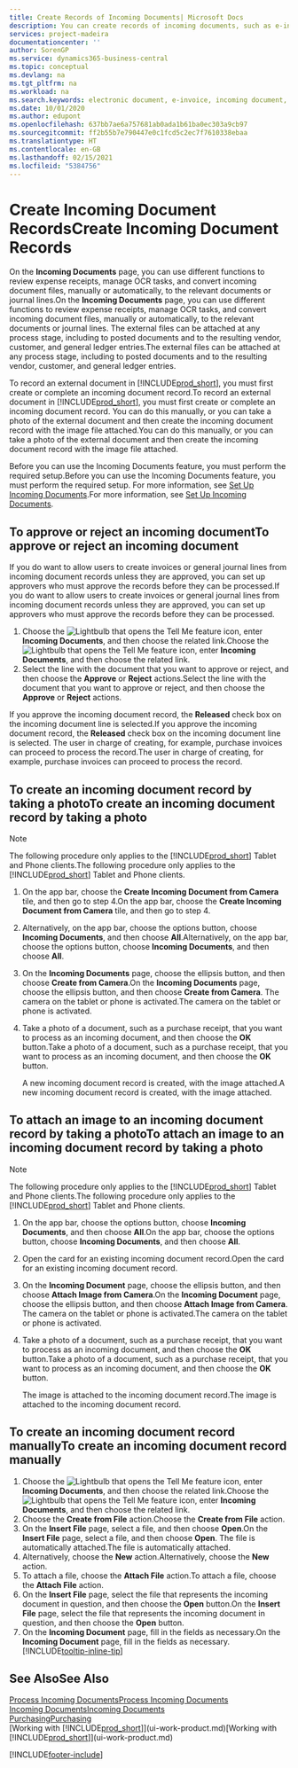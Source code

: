 ```yaml
---
title: Create Records of Incoming Documents| Microsoft Docs
description: You can create records of incoming documents, such as e-invoices, and manage OCR tasks, eCommerce, and document exchange.
services: project-madeira
documentationcenter: ''
author: SorenGP
ms.service: dynamics365-business-central
ms.topic: conceptual
ms.devlang: na
ms.tgt_pltfrm: na
ms.workload: na
ms.search.keywords: electronic document, e-invoice, incoming document, OCR, ecommerce, document exchange, import invoice
ms.date: 10/01/2020
ms.author: edupont
ms.openlocfilehash: 637bb7ae6a757681ab0ada1b61ba0ec303a9cb97
ms.sourcegitcommit: ff2b55b7e790447e0c1fcd5c2ec7f7610338ebaa
ms.translationtype: HT
ms.contentlocale: en-GB
ms.lasthandoff: 02/15/2021
ms.locfileid: "5384756"
---
```

# <a name="create-incoming-document-records"></a><span data-ttu-id="b5fb5-103">Create Incoming Document Records</span><span class="sxs-lookup"><span data-stu-id="b5fb5-103">Create Incoming Document Records</span></span>
<span data-ttu-id="b5fb5-104">On the **Incoming Documents** page, you can use different functions to review expense receipts, manage OCR tasks, and convert incoming document files, manually or automatically, to the relevant documents or journal lines.</span><span class="sxs-lookup"><span data-stu-id="b5fb5-104">On the **Incoming Documents** page, you can use different functions to review expense receipts, manage OCR tasks, and convert incoming document files, manually or automatically, to the relevant documents or journal lines.</span></span> <span data-ttu-id="b5fb5-105">The external files can be attached at any process stage, including to posted documents and to the resulting vendor, customer, and general ledger entries.</span><span class="sxs-lookup"><span data-stu-id="b5fb5-105">The external files can be attached at any process stage, including to posted documents and to the resulting vendor, customer, and general ledger entries.</span></span>

<span data-ttu-id="b5fb5-106">To record an external document in [!INCLUDE[prod_short](includes/prod_short.md)], you must first create or complete an incoming document record.</span><span class="sxs-lookup"><span data-stu-id="b5fb5-106">To record an external document in [!INCLUDE[prod_short](includes/prod_short.md)], you must first create or complete an incoming document record.</span></span> <span data-ttu-id="b5fb5-107">You can do this manually, or you can take a photo of the external document and then create the incoming document record with the image file attached.</span><span class="sxs-lookup"><span data-stu-id="b5fb5-107">You can do this manually, or you can take a photo of the external document and then create the incoming document record with the image file attached.</span></span>

<span data-ttu-id="b5fb5-108">Before you can use the Incoming Documents feature, you must perform the required setup.</span><span class="sxs-lookup"><span data-stu-id="b5fb5-108">Before you can use the Incoming Documents feature, you must perform the required setup.</span></span> <span data-ttu-id="b5fb5-109">For more information, see [Set Up Incoming Documents](across-how-setup-income-documents.md).</span><span class="sxs-lookup"><span data-stu-id="b5fb5-109">For more information, see [Set Up Incoming Documents](across-how-setup-income-documents.md).</span></span>

## <a name="to-approve-or-reject-an-incoming-document"></a><span data-ttu-id="b5fb5-110">To approve or reject an incoming document</span><span class="sxs-lookup"><span data-stu-id="b5fb5-110">To approve or reject an incoming document</span></span>
<span data-ttu-id="b5fb5-111">If you do want to allow users to create invoices or general journal lines from incoming document records unless they are approved, you can set up approvers who must approve the records before they can be processed.</span><span class="sxs-lookup"><span data-stu-id="b5fb5-111">If you do want to allow users to create invoices or general journal lines from incoming document records unless they are approved, you can set up approvers who must approve the records before they can be processed.</span></span>

1. <span data-ttu-id="b5fb5-112">Choose the ![Lightbulb that opens the Tell Me feature](media/ui-search/search_small.png "Tell me what you want to do") icon, enter **Incoming Documents**, and then choose the related link.</span><span class="sxs-lookup"><span data-stu-id="b5fb5-112">Choose the ![Lightbulb that opens the Tell Me feature](media/ui-search/search_small.png "Tell me what you want to do") icon, enter **Incoming Documents**, and then choose the related link.</span></span>
2. <span data-ttu-id="b5fb5-113">Select the line with the document that you want to approve or reject, and then choose the **Approve** or **Reject** actions.</span><span class="sxs-lookup"><span data-stu-id="b5fb5-113">Select the line with the document that you want to approve or reject, and then choose the **Approve** or **Reject** actions.</span></span>

<span data-ttu-id="b5fb5-114">If you approve the incoming document record, the **Released** check box on the incoming document line is selected.</span><span class="sxs-lookup"><span data-stu-id="b5fb5-114">If you approve the incoming document record, the **Released** check box on the incoming document line is selected.</span></span> <span data-ttu-id="b5fb5-115">The user in charge of creating, for example, purchase invoices can proceed to process the record.</span><span class="sxs-lookup"><span data-stu-id="b5fb5-115">The user in charge of creating, for example, purchase invoices can proceed to process the record.</span></span>

## <a name="to-create-an-incoming-document-record-by-taking-a-photo"></a><span data-ttu-id="b5fb5-116">To create an incoming document record by taking a photo</span><span class="sxs-lookup"><span data-stu-id="b5fb5-116">To create an incoming document record by taking a photo</span></span>
> [!NOTE]  
>   <span data-ttu-id="b5fb5-117">The following procedure only applies to the [!INCLUDE[prod_short](includes/prod_short.md)] Tablet and Phone clients.</span><span class="sxs-lookup"><span data-stu-id="b5fb5-117">The following procedure only applies to the [!INCLUDE[prod_short](includes/prod_short.md)] Tablet and Phone clients.</span></span>

1. <span data-ttu-id="b5fb5-118">On the app bar, choose the **Create Incoming Document from Camera** tile, and then go to step 4.</span><span class="sxs-lookup"><span data-stu-id="b5fb5-118">On the app bar, choose the **Create Incoming Document from Camera** tile, and then go to step 4.</span></span>
2. <span data-ttu-id="b5fb5-119">Alternatively, on the app bar, choose the options button, choose **Incoming Documents**, and then choose **All**.</span><span class="sxs-lookup"><span data-stu-id="b5fb5-119">Alternatively, on the app bar, choose the options button, choose **Incoming Documents**, and then choose **All**.</span></span>
3. <span data-ttu-id="b5fb5-120">On the **Incoming Documents** page, choose the ellipsis button, and then choose **Create from Camera**.</span><span class="sxs-lookup"><span data-stu-id="b5fb5-120">On the **Incoming Documents** page, choose the ellipsis button, and then choose **Create from Camera**.</span></span> <span data-ttu-id="b5fb5-121">The camera on the tablet or phone is activated.</span><span class="sxs-lookup"><span data-stu-id="b5fb5-121">The camera on the tablet or phone is activated.</span></span>
4. <span data-ttu-id="b5fb5-122">Take a photo of a document, such as a purchase receipt, that you want to process as an incoming document, and then choose the **OK** button.</span><span class="sxs-lookup"><span data-stu-id="b5fb5-122">Take a photo of a document, such as a purchase receipt, that you want to process as an incoming document, and then choose the **OK** button.</span></span>

    <span data-ttu-id="b5fb5-123">A new incoming document record is created, with the image attached.</span><span class="sxs-lookup"><span data-stu-id="b5fb5-123">A new incoming document record is created, with the image attached.</span></span>

## <a name="to-attach-an-image-to-an-incoming-document-record-by-taking-a-photo"></a><span data-ttu-id="b5fb5-124">To attach an image to an incoming document record by taking a photo</span><span class="sxs-lookup"><span data-stu-id="b5fb5-124">To attach an image to an incoming document record by taking a photo</span></span>
> [!NOTE]  
>   <span data-ttu-id="b5fb5-125">The following procedure only applies to the [!INCLUDE[prod_short](includes/prod_short.md)] Tablet and Phone clients.</span><span class="sxs-lookup"><span data-stu-id="b5fb5-125">The following procedure only applies to the [!INCLUDE[prod_short](includes/prod_short.md)] Tablet and Phone clients.</span></span>

1. <span data-ttu-id="b5fb5-126">On the app bar, choose the options button, choose **Incoming Documents**, and then choose **All**.</span><span class="sxs-lookup"><span data-stu-id="b5fb5-126">On the app bar, choose the options button, choose **Incoming Documents**, and then choose **All**.</span></span>
2. <span data-ttu-id="b5fb5-127">Open the card for an existing incoming document record.</span><span class="sxs-lookup"><span data-stu-id="b5fb5-127">Open the card for an existing incoming document record.</span></span>
3. <span data-ttu-id="b5fb5-128">On the **Incoming Document** page, choose the ellipsis button, and then choose **Attach Image from Camera**.</span><span class="sxs-lookup"><span data-stu-id="b5fb5-128">On the **Incoming Document** page, choose the ellipsis button, and then choose **Attach Image from Camera**.</span></span> <span data-ttu-id="b5fb5-129">The camera on the tablet or phone is activated.</span><span class="sxs-lookup"><span data-stu-id="b5fb5-129">The camera on the tablet or phone is activated.</span></span>
4. <span data-ttu-id="b5fb5-130">Take a photo of a document, such as a purchase receipt, that you want to process as an incoming document, and then choose the **OK** button.</span><span class="sxs-lookup"><span data-stu-id="b5fb5-130">Take a photo of a document, such as a purchase receipt, that you want to process as an incoming document, and then choose the **OK** button.</span></span>

    <span data-ttu-id="b5fb5-131">The image is attached to the incoming document record.</span><span class="sxs-lookup"><span data-stu-id="b5fb5-131">The image is attached to the incoming document record.</span></span>

## <a name="to-create-an-incoming-document-record-manually"></a><span data-ttu-id="b5fb5-132">To create an incoming document record manually</span><span class="sxs-lookup"><span data-stu-id="b5fb5-132">To create an incoming document record manually</span></span>
1. <span data-ttu-id="b5fb5-133">Choose the ![Lightbulb that opens the Tell Me feature](media/ui-search/search_small.png "Tell me what you want to do") icon, enter **Incoming Documents**, and then choose the related link.</span><span class="sxs-lookup"><span data-stu-id="b5fb5-133">Choose the ![Lightbulb that opens the Tell Me feature](media/ui-search/search_small.png "Tell me what you want to do") icon, enter **Incoming Documents**, and then choose the related link.</span></span>
2. <span data-ttu-id="b5fb5-134">Choose the **Create from File** action.</span><span class="sxs-lookup"><span data-stu-id="b5fb5-134">Choose the **Create from File** action.</span></span>  
3. <span data-ttu-id="b5fb5-135">On the **Insert File** page, select a file, and then choose **Open**.</span><span class="sxs-lookup"><span data-stu-id="b5fb5-135">On the **Insert File** page, select a file, and then choose **Open**.</span></span> <span data-ttu-id="b5fb5-136">The file is automatically attached.</span><span class="sxs-lookup"><span data-stu-id="b5fb5-136">The file is automatically attached.</span></span>
4. <span data-ttu-id="b5fb5-137">Alternatively, choose the **New** action.</span><span class="sxs-lookup"><span data-stu-id="b5fb5-137">Alternatively, choose the **New** action.</span></span>
5. <span data-ttu-id="b5fb5-138">To attach a file, choose the **Attach File** action.</span><span class="sxs-lookup"><span data-stu-id="b5fb5-138">To attach a file, choose the **Attach File** action.</span></span>
6. <span data-ttu-id="b5fb5-139">On the **Insert File** page, select the file that represents the incoming document in question, and then choose the **Open** button.</span><span class="sxs-lookup"><span data-stu-id="b5fb5-139">On the **Insert File** page, select the file that represents the incoming document in question, and then choose the **Open** button.</span></span>
7. <span data-ttu-id="b5fb5-140">On the **Incoming Document** page, fill in the fields as necessary.</span><span class="sxs-lookup"><span data-stu-id="b5fb5-140">On the **Incoming Document** page, fill in the fields as necessary.</span></span> [!INCLUDE[tooltip-inline-tip](includes/tooltip-inline-tip_md.md)]

## <a name="see-also"></a><span data-ttu-id="b5fb5-141">See Also</span><span class="sxs-lookup"><span data-stu-id="b5fb5-141">See Also</span></span>
[<span data-ttu-id="b5fb5-142">Process Incoming Documents</span><span class="sxs-lookup"><span data-stu-id="b5fb5-142">Process Incoming Documents</span></span>](across-process-income-documents.md)  
[<span data-ttu-id="b5fb5-143">Incoming Documents</span><span class="sxs-lookup"><span data-stu-id="b5fb5-143">Incoming Documents</span></span>](across-income-documents.md)  
[<span data-ttu-id="b5fb5-144">Purchasing</span><span class="sxs-lookup"><span data-stu-id="b5fb5-144">Purchasing</span></span>](purchasing-manage-purchasing.md)  
<span data-ttu-id="b5fb5-145">[Working with [!INCLUDE[prod_short](includes/prod_short.md)]](ui-work-product.md)</span><span class="sxs-lookup"><span data-stu-id="b5fb5-145">[Working with [!INCLUDE[prod_short](includes/prod_short.md)]](ui-work-product.md)</span></span>


[!INCLUDE[footer-include](includes/footer-banner.md)]